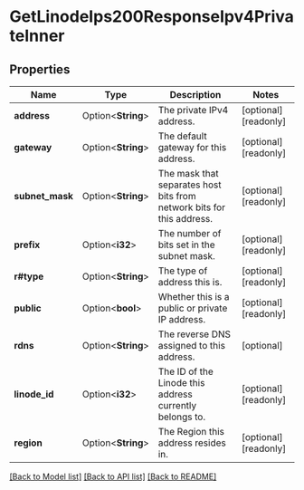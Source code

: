 # GetLinodeIps200ResponseIpv4PrivateInner

## Properties

Name | Type | Description | Notes
------------ | ------------- | ------------- | -------------
**address** | Option<**String**> | The private IPv4 address.  | [optional][readonly]
**gateway** | Option<**String**> | The default gateway for this address.  | [optional][readonly]
**subnet_mask** | Option<**String**> | The mask that separates host bits from network bits for this address.  | [optional][readonly]
**prefix** | Option<**i32**> | The number of bits set in the subnet mask.  | [optional][readonly]
**r#type** | Option<**String**> | The type of address this is.  | [optional][readonly]
**public** | Option<**bool**> | Whether this is a public or private IP address.  | [optional][readonly]
**rdns** | Option<**String**> | The reverse DNS assigned to this address.  | [optional]
**linode_id** | Option<**i32**> | The ID of the Linode this address currently belongs to.  | [optional][readonly]
**region** | Option<**String**> | The Region this address resides in.  | [optional][readonly]

[[Back to Model list]](../README.md#documentation-for-models) [[Back to API list]](../README.md#documentation-for-api-endpoints) [[Back to README]](../README.md)


